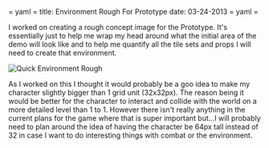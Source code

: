 = yaml =
title: Environment Rough For Prototype
date: 03-24-2013
= yaml =

I worked on creating a rough concept image for the Prototype. It's essentially just to help me wrap my head around what the initial area of the demo will look like and to help me quantify all the tile sets and props I will need to create that environment.

![Quick Environment Rough](/images/posts/007-1.png)

As I worked on this I thought it would probably be a goo idea to make my character slightly bigger than 1 grid unit (32x32px). The reason being it would be better for the character to interact and collide with the world on a more detailed level than 1 to 1. However there isn't really anything in the current plans for the game where that is super important but...I will probably need to plan around the idea of having the character be 64px tall instead of 32 in case I want to do interesting things with combat or the environment. 